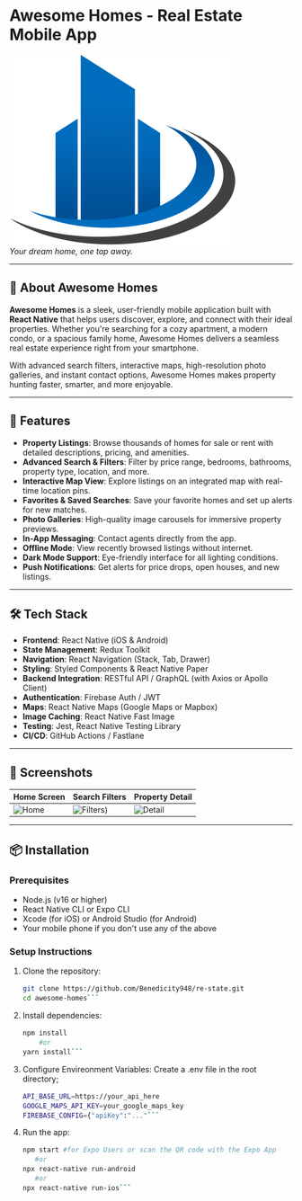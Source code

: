 # Awesome Homes - Real Estate Mobile App

![Awesome Homes Logo](./assets/images/icon.png)  
*Your dream home, one tap away.*

---

## 🏡 About Awesome Homes

**Awesome Homes** is a sleek, user-friendly mobile application built with **React Native** that helps users discover, explore, and connect with their ideal properties. Whether you're searching for a cozy apartment, a modern condo, or a spacious family home, Awesome Homes delivers a seamless real estate experience right from your smartphone.

With advanced search filters, interactive maps, high-resolution photo galleries, and instant contact options, Awesome Homes makes property hunting faster, smarter, and more enjoyable.

---

## 🚀 Features

- **Property Listings**: Browse thousands of homes for sale or rent with detailed descriptions, pricing, and amenities.
- **Advanced Search & Filters**: Filter by price range, bedrooms, bathrooms, property type, location, and more.
- **Interactive Map View**: Explore listings on an integrated map with real-time location pins.
- **Favorites & Saved Searches**: Save your favorite homes and set up alerts for new matches.
- **Photo Galleries**: High-quality image carousels for immersive property previews.
- **In-App Messaging**: Contact agents directly from the app.
- **Offline Mode**: View recently browsed listings without internet.
- **Dark Mode Support**: Eye-friendly interface for all lighting conditions.
- **Push Notifications**: Get alerts for price drops, open houses, and new listings.

---

## 🛠️ Tech Stack

- **Frontend**: React Native (iOS & Android)
- **State Management**: Redux Toolkit
- **Navigation**: React Navigation (Stack, Tab, Drawer)
- **Styling**: Styled Components & React Native Paper
- **Backend Integration**: RESTful API / GraphQL (with Axios or Apollo Client)
- **Authentication**: Firebase Auth / JWT
- **Maps**: React Native Maps (Google Maps or Mapbox)
- **Image Caching**: React Native Fast Image
- **Testing**: Jest, React Native Testing Library
- **CI/CD**: GitHub Actions / Fastlane

---

## 📱 Screenshots

| Home Screen | Search Filters | Property Detail |
|-----------|----------------|------------------|
| ![Home]() | ![Filters]()) | ![Detail]() |



---

## 📦 Installation

### Prerequisites
- Node.js (v16 or higher)
- React Native CLI or Expo CLI
- Xcode (for iOS) or Android Studio (for Android)
- Your mobile phone if you don't use any of the above

### Setup Instructions

1. Clone the repository:
   ```bash
   git clone https://github.com/Benedicity948/re-state.git
   cd awesome-homes```

2. Install dependencies:
   ```bash
   npm install
       #or
   yarn install```
   
3. Configure Envireonment Variables:
   Create a .env file in the root directory;
   ```bash
   API_BASE_URL=https://your_api_here
   GOOGLE_MAPS_API_KEY=your_google_maps_key
   FIREBASE_CONFIG={"apiKey":"..."```

4. Run the app:
   ```bash
   npm start #for Expo Users or scan the QR code with the Expo App  
      #or
   npx react-native run-android
      #or
   npx react-native run-ios```
